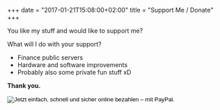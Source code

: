 +++
date = "2017-01-21T15:08:00+02:00"
title = "Support Me / Donate"
+++

You like my stuff and would like to support me?

What will I do with your support?

- Finance public servers
- Hardware and software improvements
- Probably also some private fun stuff xD

**Thank you.**

<!-- paypal -->
<form action="https://www.paypal.com/cgi-bin/webscr" method="post" target="_top">
<input type="hidden" name="cmd" value="_s-xclick">
<input type="hidden" name="hosted_button_id" value="2HQ4HW37ZZL7N">
<input type="image" src="https://www.paypalobjects.com/de_DE/DE/i/btn/btn_donateCC_LG.gif" border="0" name="submit" alt="Jetzt einfach, schnell und sicher online bezahlen – mit PayPal.">
<img alt="" border="0" src="https://www.paypalobjects.com/de_DE/i/scr/pixel.gif" width="1" height="1">
</form>
<!--./paypal-->
